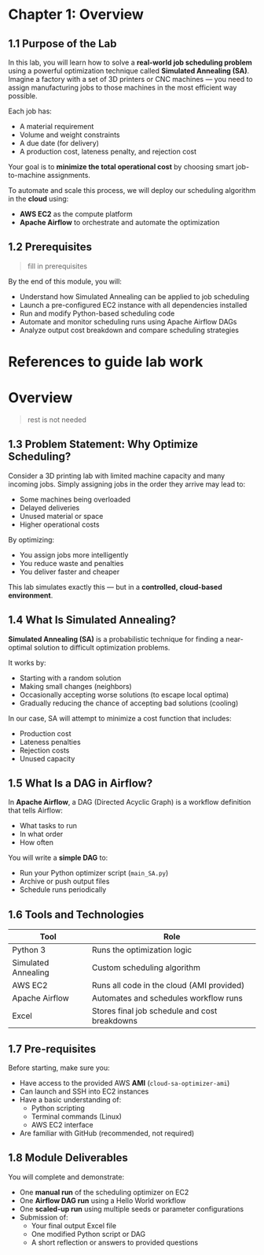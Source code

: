 # Chapter 1: Overview

## 1.1 Purpose of the Lab

In this lab, you will learn how to solve a **real-world job scheduling problem** using a powerful optimization technique called **Simulated Annealing (SA)**. Imagine a factory with a set of 3D printers or CNC machines — you need to assign manufacturing jobs to those machines in the most efficient way possible.

Each job has:
- A material requirement
- Volume and weight constraints
- A due date (for delivery)
- A production cost, lateness penalty, and rejection cost

Your goal is to **minimize the total operational cost** by choosing smart job-to-machine assignments.

To automate and scale this process, we will deploy our scheduling algorithm in the **cloud** using:
- **AWS EC2** as the compute platform
- **Apache Airflow** to orchestrate and automate the optimization



## 1.2 Prerequisites

> fill in prerequisites

By the end of this module, you will:
- Understand how Simulated Annealing can be applied to job scheduling
- Launch a pre-configured EC2 instance with all dependencies installed
- Run and modify Python-based scheduling code
- Automate and monitor scheduling runs using Apache Airflow DAGs
- Analyze output cost breakdown and compare scheduling strategies

# References to guide lab work

# Overview

> rest is not needed


## 1.3 Problem Statement: Why Optimize Scheduling?

Consider a 3D printing lab with limited machine capacity and many incoming jobs. Simply assigning jobs in the order they arrive may lead to:
- Some machines being overloaded
- Delayed deliveries
- Unused material or space
- Higher operational costs

By optimizing:
- You assign jobs more intelligently
- You reduce waste and penalties
- You deliver faster and cheaper

This lab simulates exactly this — but in a **controlled, cloud-based environment**.



## 1.4 What Is Simulated Annealing?

**Simulated Annealing (SA)** is a probabilistic technique for finding a near-optimal solution to difficult optimization problems.

It works by:
- Starting with a random solution
- Making small changes (neighbors)
- Occasionally accepting worse solutions (to escape local optima)
- Gradually reducing the chance of accepting bad solutions (cooling)

In our case, SA will attempt to minimize a cost function that includes:
- Production cost
- Lateness penalties
- Rejection costs
- Unused capacity



## 1.5 What Is a DAG in Airflow?

In **Apache Airflow**, a DAG (Directed Acyclic Graph) is a workflow definition that tells Airflow:
- What tasks to run
- In what order
- How often

You will write a **simple DAG** to:
- Run your Python optimizer script (`main_SA.py`)
- Archive or push output files
- Schedule runs periodically



## 1.6 Tools and Technologies

| Tool               | Role                                 |
|--------------------|--------------------------------------|
| Python 3           | Runs the optimization logic          |
| Simulated Annealing| Custom scheduling algorithm          |
| AWS EC2            | Runs all code in the cloud (AMI provided) |
| Apache Airflow     | Automates and schedules workflow runs |
| Excel              | Stores final job schedule and cost breakdowns |



## 1.7 Pre-requisites

Before starting, make sure you:
- Have access to the provided AWS **AMI** (`cloud-sa-optimizer-ami`)
- Can launch and SSH into EC2 instances
- Have a basic understanding of:
  - Python scripting
  - Terminal commands (Linux)
  - AWS EC2 interface
- Are familiar with GitHub (recommended, not required)



## 1.8 Module Deliverables

You will complete and demonstrate:
- One **manual run** of the scheduling optimizer on EC2
- One **Airflow DAG run** using a Hello World workflow
- One **scaled-up run** using multiple seeds or parameter configurations
- Submission of:
  - Your final output Excel file
  - One modified Python script or DAG
  - A short reflection or answers to provided questions

